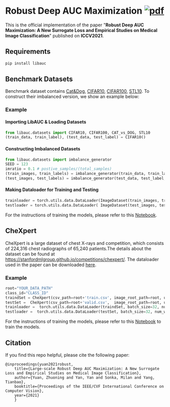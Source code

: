 # Robust Deep AUC Maximization  [![pdf](https://img.shields.io/badge/Arxiv-pdf-orange.svg?style=flat)](https://arxiv.org/abs/2012.03173)

This is the official implementation of the paper "**Robust Deep AUC Maximization: A New Surrogate Loss and Empirical Studies on Medical Image Classification**" published on **ICCV2021**. 

Requirements
---------
```python
pip install libauc
```

Benchmark Datasets
---------
Benchmark dataset contains [Cat&Dog](https://www.kaggle.com/c/dogs-vs-cats), [CIFAR10](https://www.cs.toronto.edu/~kriz/cifar.html), [CIFAR100](https://www.cs.toronto.edu/~kriz/cifar.html), [STL10](https://cs.stanford.edu/~acoates/stl10/). To construct their imbalanced version, we show an example below: 

### Example

#### Importing LibAUC & Loading Datasets
```python
from libauc.datasets import CIFAR10, CIFAR100, CAT_vs_DOG, STL10
(train_data, train_label), (test_data, test_label) = CIFAR10()
```

#### Constructing Imbalanced Datasets
```python
from libauc.datasets import imbalance_generator
SEED = 123
imratio = 0.1 # postive_samples/(total_samples)
(train_images, train_labels) = imbalance_generator(train_data, train_label, imratio=imratio, shuffle=True, random_seed=SEED)
(test_images, test_labels) = imbalance_generator(test_data, test_label, is_balanced=True, random_seed=SEED)
```

#### Making Dataloader for Training and Testing 
```python
trainloader = torch.utils.data.DataLoader(ImageDataset(train_images, train_labels), batch_size=BATCH_SIZE, shuffle=True, num_workers=1, pin_memory=True, drop_last=True)
testloader = torch.utils.data.DataLoader( ImageDataset(test_images, test_labels, mode='test'), batch_size=BATCH_SIZE, shuffle=False, num_workers=1,  pin_memory=True)
```

For the instructions of training the models, please refer to this [Notebook](https://github.com/yzhuoning/LibAUC/blob/main/examples/02_Optimizing_AUROC_with_ResNet20_on_Imbalanced_CIFAR10.ipynb). 


CheXpert
---------
CheXpert is a large dataset of chest X-rays and competition, which consists of 224,316 chest radiographs of 65,240 patients.The details about the dataset can be found at https://stanfordmlgroup.github.io/competitions/chexpert/. The dataloader used in the paper can be downloaded [here](https://github.com/Optimization-AI/ICCV2021_DeepAUC/blob/main/chexpert.py).

### Example 

```python
root="YOUR_DATA_PATH"
class_id="CLASS_ID"
traindSet = CheXpert(csv_path=root+'train.csv', image_root_path=root, use_frontal=True, image_size=224, mode='train', class_index=class_id)
testSet =  CheXpert(csv_path=root+'valid.csv',  image_root_path=root, use_frontal=True, image_size=224, mode='valid', class_index=class_id)
trainloader =  torch.utils.data.DataLoader(traindSet, batch_size=32, num_workers=2, shuffle=True)
testloader =  torch.utils.data.DataLoader(testSet, batch_size=32, num_workers=2, shuffle=False)
```

For the instructions of training the models, please refer to this [Notebook](https://github.com/yzhuoning/LibAUC/blob/main/examples/05_Optimizing_AUROC_Loss_with_DenseNet121_on_CheXpert.ipynb) to train the models. 


Citation
---------
If you find this repo helpful, please cite the following paper:
```
@inproceedings{yuan2021robust,
	title={Large-scale Robust Deep AUC Maximization: A New Surrogate Loss and Empirical Studies on Medical Image Classification},
	author={Yuan, Zhuoning and Yan, Yan and Sonka, Milan and Yang, Tianbao},
	booktitle={Proceedings of the IEEE/CVF International Conference on Computer Vision},
	year={2021}
	}
```
